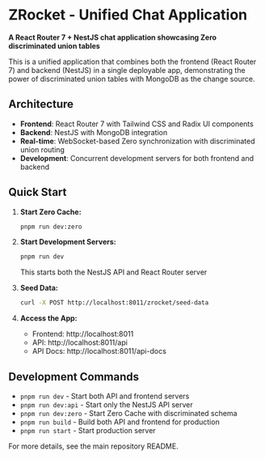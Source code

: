 # ZRocket - Unified Chat Application

**A React Router 7 + NestJS chat application showcasing Zero discriminated union tables**

This is a unified application that combines both the frontend (React Router 7) and backend (NestJS) in a single deployable app, demonstrating the power of discriminated union tables with MongoDB as the change source.

## Architecture

- **Frontend**: React Router 7 with Tailwind CSS and Radix UI components
- **Backend**: NestJS with MongoDB integration
- **Real-time**: WebSocket-based Zero synchronization with discriminated union routing
- **Development**: Concurrent development servers for both frontend and backend

## Quick Start

1. **Start Zero Cache:**

    ```bash
    pnpm run dev:zero
    ```

2. **Start Development Servers:**

    ```bash
    pnpm run dev
    ```

    This starts both the NestJS API and React Router server

3. **Seed Data:**

    ```bash
    curl -X POST http://localhost:8011/zrocket/seed-data
    ```

4. **Access the App:**
    - Frontend: http://localhost:8011
    - API: http://localhost:8011/api
    - API Docs: http://localhost:8011/api-docs

## Development Commands

- `pnpm run dev` - Start both API and frontend servers
- `pnpm run dev:api` - Start only the NestJS API server
- `pnpm run dev:zero` - Start Zero Cache with discriminated schema
- `pnpm run build` - Build both API and frontend for production
- `pnpm run start` - Start production server

For more details, see the main repository README.
